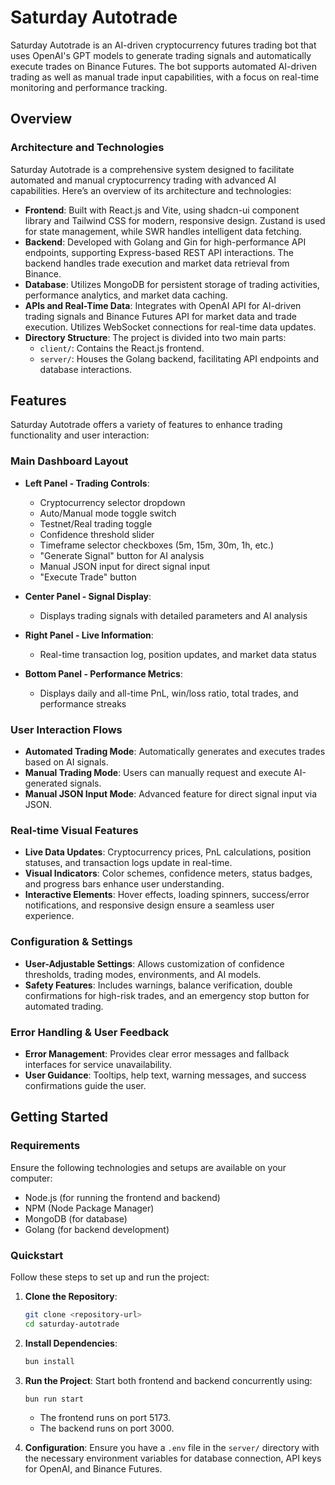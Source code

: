 # Saturday Autotrade

Saturday Autotrade is an AI-driven cryptocurrency futures trading bot that uses OpenAI's GPT models to generate trading signals and automatically execute trades on Binance Futures. The bot supports automated AI-driven trading as well as manual trade input capabilities, with a focus on real-time monitoring and performance tracking.

## Overview

### Architecture and Technologies

Saturday Autotrade is a comprehensive system designed to facilitate automated and manual cryptocurrency trading with advanced AI capabilities. Here’s an overview of its architecture and technologies:

- **Frontend**: Built with React.js and Vite, using shadcn-ui component library and Tailwind CSS for modern, responsive design. Zustand is used for state management, while SWR handles intelligent data fetching.
- **Backend**: Developed with Golang and Gin for high-performance API endpoints, supporting Express-based REST API interactions. The backend handles trade execution and market data retrieval from Binance.
- **Database**: Utilizes MongoDB for persistent storage of trading activities, performance analytics, and market data caching.
- **APIs and Real-Time Data**: Integrates with OpenAI API for AI-driven trading signals and Binance Futures API for market data and trade execution. Utilizes WebSocket connections for real-time data updates.
- **Directory Structure**: The project is divided into two main parts:
  - `client/`: Contains the React.js frontend.
  - `server/`: Houses the Golang backend, facilitating API endpoints and database interactions.

## Features

Saturday Autotrade offers a variety of features to enhance trading functionality and user interaction:

### Main Dashboard Layout

- **Left Panel - Trading Controls**: 
  - Cryptocurrency selector dropdown
  - Auto/Manual mode toggle switch
  - Testnet/Real trading toggle
  - Confidence threshold slider
  - Timeframe selector checkboxes (5m, 15m, 30m, 1h, etc.)
  - "Generate Signal" button for AI analysis
  - Manual JSON input for direct signal input
  - "Execute Trade" button

- **Center Panel - Signal Display**:
  - Displays trading signals with detailed parameters and AI analysis

- **Right Panel - Live Information**:
  - Real-time transaction log, position updates, and market data status

- **Bottom Panel - Performance Metrics**:
  - Displays daily and all-time PnL, win/loss ratio, total trades, and performance streaks

### User Interaction Flows

- **Automated Trading Mode**: 
  Automatically generates and executes trades based on AI signals.
- **Manual Trading Mode**: 
  Users can manually request and execute AI-generated signals.
- **Manual JSON Input Mode**: 
  Advanced feature for direct signal input via JSON.

### Real-time Visual Features

- **Live Data Updates**: 
  Cryptocurrency prices, PnL calculations, position statuses, and transaction logs update in real-time.
- **Visual Indicators**: 
  Color schemes, confidence meters, status badges, and progress bars enhance user understanding.
- **Interactive Elements**: 
  Hover effects, loading spinners, success/error notifications, and responsive design ensure a seamless user experience.

### Configuration & Settings

- **User-Adjustable Settings**: 
  Allows customization of confidence thresholds, trading modes, environments, and AI models.
- **Safety Features**: 
  Includes warnings, balance verification, double confirmations for high-risk trades, and an emergency stop button for automated trading.

### Error Handling & User Feedback

- **Error Management**: 
  Provides clear error messages and fallback interfaces for service unavailability.
- **User Guidance**: 
  Tooltips, help text, warning messages, and success confirmations guide the user.

## Getting Started

### Requirements

Ensure the following technologies and setups are available on your computer:
- Node.js (for running the frontend and backend)
- NPM (Node Package Manager)
- MongoDB (for database)
- Golang (for backend development)

### Quickstart

Follow these steps to set up and run the project:

1. **Clone the Repository**:
   ```bash
   git clone <repository-url>
   cd saturday-autotrade
   ```

2. **Install Dependencies**:
   ```bash
   bun install
   ```

3. **Run the Project**:
   Start both frontend and backend concurrently using:
   ```bash
   bun run start
   ```

   - The frontend runs on port 5173.
   - The backend runs on port 3000.

4. **Configuration**:
   Ensure you have a `.env` file in the `server/` directory with the necessary environment variables for database connection, API keys for OpenAI, and Binance Futures.
